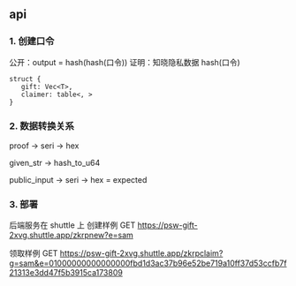 ## api

### 1. 创建口令

公开：output = hash(hash(口令))
证明：知晓隐私数据 hash(口令)

```
struct {
   gift: Vec<T>,
   claimer: table<, >
}
```

### 2. 数据转换关系

proof -> seri -> hex

given_str -> hash_to_u64

public_input -> seri -> hex = expected

### 3. 部署

后端服务在 shuttle 上
创建样例 GET https://psw-gift-2xvg.shuttle.app/zkrpnew?e=sam

领取样例 GET https://psw-gift-2xvg.shuttle.app/zkrpclaim?g=sam&e=01000000000000000fbd1d3ac37b96e52be719a10ff37d53ccfb7f21313e3dd47f5b3915ca173809
